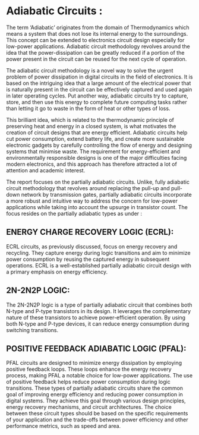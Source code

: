 # Adiabatic Circuits :

The term ‘Adiabatic’ originates from the domain of Thermodynamics which means a system that does not lose its internal energy to the surroundings. This concept can be extended to electronics circuit design especially for low-power applications. Adiabatic circuit methodology revolves around the idea that the power-dissipation can be greatly reduced if a portion of the power present in the circuit can be reused for the next cycle of operation.

The adiabatic circuit methodology is a novel way to solve the urgent problem of power dissipation in digital circuits in the field of electronics. It is based on the intriguing idea that a large amount of the electrical power that is naturally present in the circuit can be effectively captured and used again in later operating cycles. Put another way, adiabatic circuits try to capture, store, and then use this energy to complete future computing tasks rather than letting it go to waste in the form of heat or other types of loss.

This brilliant idea, which is related to the thermodynamic principle of preserving heat and energy in a closed system, is what motivates the creation of circuit designs that are energy efficient. Adiabatic circuits help cut power consumption, extend battery life, and create more sustainable electronic gadgets by carefully controlling the flow of energy and designing systems that minimise waste. The requirement for energy-efficient and environmentally responsible designs is one of the major difficulties facing modern electronics, and this approach has therefore attracted a lot of attention and academic interest.

The report focuses on the partially adiabatic circuits. Unlike, fully adiabatic circuit methodology that revolves around replacing the pull-up and pull-down network by transmission gates, partially adiabatic circuits incorporate a more robust and intuitive way to address the concern for low-power applications while taking into account the upsurge in transistor count. The focus resides on the partially adiabatic types as under :

## ENERGY CHARGE RECOVERY LOGIC (ECRL):
ECRL circuits, as previously discussed, focus on energy recovery and recycling. They capture energy during logic transitions and aim to minimize power consumption by reusing the captured energy in subsequent operations. ECRL is a well-established partially adiabatic circuit design with a primary emphasis on energy efficiency.

## 2N-2N2P LOGIC:
The 2N-2N2P logic is a type of partially adiabatic circuit that combines both N-type and P-type transistors in its design. It leverages the complementary nature of these transistors to achieve power-efficient operation. By using both N-type and P-type devices, it can reduce energy consumption during switching transitions.

## POSITIVE FEEDBACK ADIABATIC LOGIC (PFAL):
PFAL circuits are designed to minimize energy dissipation by employing positive feedback loops. These loops enhance the energy recovery process, making PFAL a notable choice for low-power applications. The use of positive feedback helps reduce power consumption during logic transitions.
These types of partially adiabatic circuits share the common goal of improving energy efficiency and reducing power consumption in digital systems. They achieve this goal through various design principles, energy recovery mechanisms, and circuit architectures. The choice between these circuit types should be based on the specific requirements of your application and the trade-offs between power efficiency and other performance metrics, such as speed and area.

